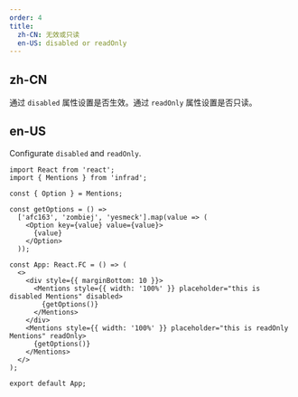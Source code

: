 ```yaml
---
order: 4
title:
  zh-CN: 无效或只读
  en-US: disabled or readOnly
---
```


## zh-CN

通过 `disabled` 属性设置是否生效。通过 `readOnly` 属性设置是否只读。

## en-US

Configurate `disabled` and `readOnly`.

```tsx
import React from 'react';
import { Mentions } from 'infrad';

const { Option } = Mentions;

const getOptions = () =>
  ['afc163', 'zombiej', 'yesmeck'].map(value => (
    <Option key={value} value={value}>
      {value}
    </Option>
  ));

const App: React.FC = () => (
  <>
    <div style={{ marginBottom: 10 }}>
      <Mentions style={{ width: '100%' }} placeholder="this is disabled Mentions" disabled>
        {getOptions()}
      </Mentions>
    </div>
    <Mentions style={{ width: '100%' }} placeholder="this is readOnly Mentions" readOnly>
      {getOptions()}
    </Mentions>
  </>
);

export default App;
```
